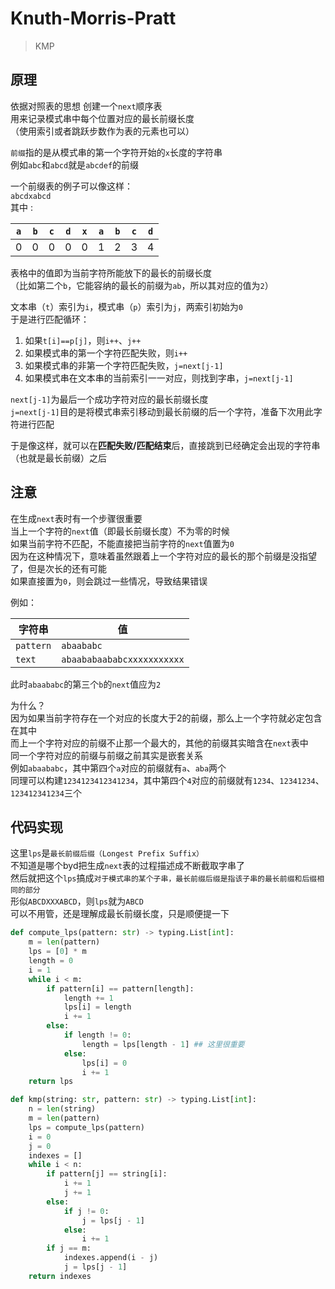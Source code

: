 ---
---

# Knuth-Morris-Pratt

>KMP

## 原理

依据对照表的思想  创建一个`next`顺序表  
用来记录模式串中每个位置对应的最长前缀长度  
（使用索引或者跳跃步数作为表的元素也可以）

`前缀`指的是从模式串的第一个字符开始的`x`长度的字符串  
例如`abc`和`abcd`就是`abcdef`的前缀

一个前缀表的例子可以像这样：  
`abcdxabcd`  
其中  :

| `a` | `b` | `c` | `d` | `x` | `a` | `b` | `c` | `d` |
| --- | --- | --- | --- | --- | --- | --- | --- | --- |
| 0   | 0   | 0   | 0   | 0   | 1   | 2   | 3   | 4   |

表格中的值即为当前字符所能放下的最长的前缀长度  
（比如第二个`b`，它能容纳的最长的前缀为`ab`，所以其对应的值为`2`）

文本串（`t`）索引为`i`，模式串（`p`）索引为`j`，两索引初始为`0`  
于是进行匹配循环：

1. 如果`t[i]==p[j]`，则`i++`、`j++`
2. 如果模式串的第一个字符匹配失败，则`i++`
3. 如果模式串的非第一个字符匹配失败，`j=next[j-1]`
4. 如果模式串在文本串的当前索引一一对应，则找到字串，`j=next[j-1]`

`next[j-1]`为最后一个成功字符对应的最长前缀长度  
`j=next[j-1]`目的是将模式串索引移动到最长前缀的后一个字符，准备下次用此字符进行匹配

于是像这样，就可以在**匹配失败/匹配结束**后，直接跳到已经确定会出现的字符串（也就是最长前缀）之后

## 注意

在生成`next`表时有一个步骤很重要  
当上一个字符的`next`值（即最长前缀长度）不为零的时候  
如果当前字符不匹配，不能直接把当前字符的`next`值置为`0`  
因为在这种情况下，意味着虽然跟着上一个字符对应的最长的那个前缀是没指望了，但是次长的还有可能  
如果直接置为`0`，则会跳过一些情况，导致结果错误

例如：

| 字符串    | 值                   |
| --------- | -------------------- |
| `pattern` | `abaababc`             |
| `text`    | `abaababaababcxxxxxxxxxxx` |

此时`abaababc`的第三个`b`的`next`值应为`2`

为什么？  
因为如果当前字符存在一个对应的长度大于2的前缀，那么上一个字符就必定包含在其中  
而上一个字符对应的前缀不止那一个最大的，其他的前缀其实暗含在`next`表中  
同一个字符对应的前缀与前缀之前其实是嵌套关系  
例如`abaababc`，其中第四个`a`对应的前缀就有`a`、`aba`两个  
同理可以构建`1234123412341234`，其中第四个`4`对应的前缀就有`1234`、`12341234`、`123412341234`三个

## 代码实现

这里`lps`是`最长前缀后缀（Longest Prefix Suffix）`  
不知道是哪个byd把生成`next`表的过程描述成不断截取字串了  
然后就把这个`lps`搞成`对于模式串的某个子串，最长前缀后缀是指该子串的最长前缀和后缀相同的部分`  
形似`ABCDXXXABCD`，则`lps`就为`ABCD`  
可以不用管，还是理解成最长前缀长度，只是顺便提一下

```python
def compute_lps(pattern: str) -> typing.List[int]:
    m = len(pattern)
    lps = [0] * m
    length = 0
    i = 1
    while i < m:
        if pattern[i] == pattern[length]:
            length += 1
            lps[i] = length
            i += 1
        else:
            if length != 0:
                length = lps[length - 1] ## 这里很重要
            else:
                lps[i] = 0
                i += 1
    return lps

def kmp(string: str, pattern: str) -> typing.List[int]:
    n = len(string)
    m = len(pattern)
    lps = compute_lps(pattern)
    i = 0
    j = 0
    indexes = []
    while i < n:
        if pattern[j] == string[i]:
            i += 1
            j += 1
        else:
            if j != 0:
                j = lps[j - 1]
            else:
                i += 1
        if j == m:
            indexes.append(i - j)
            j = lps[j - 1]
    return indexes
```
